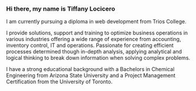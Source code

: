 ### Hi there, my name is Tiffany Locicero

I am currently pursuing a diploma in web development from Trios College.

I provide solutions, support and training to optimize business operations in various industries offering a wide range of experience from accounting, inventory control, IT and operations. Passionate for creating efficient processes determined though in-depth analysis, applying analytical and logical thinking to break down information when solving complex problems.

I have a strong educational background with a Bachelors in Chemical Engineering from Arizona State University and a Project Management Certification from the University of Toronto.
